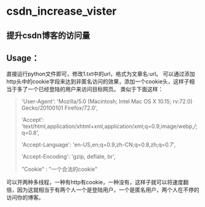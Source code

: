 # csdn_increase_vister
提升csdn博客的访问量
---
## Usage：
直接运行python文件即可，修改1.txt中的url，格式为文章名:url。
可以通过添加http头中的cookie字段来达到非匿名访问的效果，添加一个cookie头，这样子相当于多了一个已经登陆的用户来访问目标网页。
类似于下面这样：
> 'User-Agent': 'Mozilla/5.0 (Macintosh; Intel Mac OS X 10.15; rv:72.0) Gecko/20100101 Firefox/72.0',
>
>'Accept': 'text/html,application/xhtml+xml,application/xml;q=0.9,image/webp,*/*;q=0.8',
>
>'Accept-Language': 'en-US,en;q=0.9,zh-CN;q=0.8,zh;q=0.7',
>
>'Accept-Encoding': 'gzip, deflate, br',
>
>"Cookie" : "一个合法的cookie" 

 >
 
 可以开两种多线程，一种有http有cookie，一种没有，这样子就可以将速度翻倍，因为这就相当于有两个人一个是登陆用户，一个是匿名用户，两个人在不停的访问你的博客。
